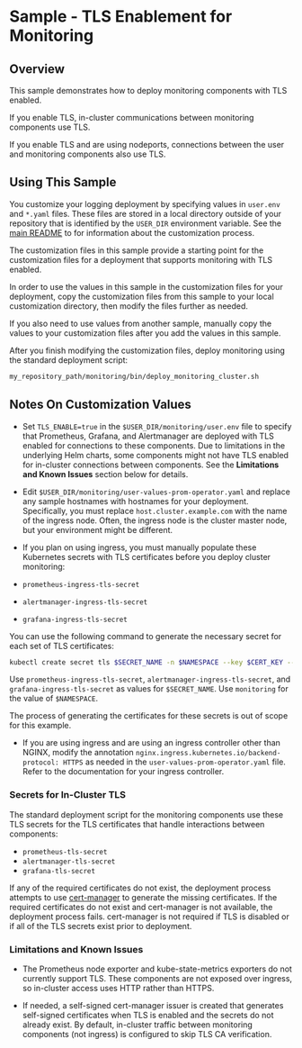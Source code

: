 # Sample - TLS Enablement for Monitoring

## Overview

This sample demonstrates how to deploy monitoring components with TLS enabled.

If you enable TLS, in-cluster communications between monitoring components use TLS. 

If you enable TLS and are using nodeports, connections between the user and monitoring components also use TLS.

## Using This Sample

You customize your logging deployment by specifying values in `user.env` and `*.yaml` files. These files are stored in a local directory outside of your repository that is identified by the `USER_DIR` environment variable. See the 
[main README](../../../README.md#customization) to for information about the customization process.

The customization files in this sample provide a starting point for the customization files for a deployment that supports monitoring with TLS enabled. 

In order to use the values in this sample in the customization files for your deployment, copy the customization files from this sample to your local customization directory, then modify the files further as needed.

If you also need to use values from another sample, manually copy the values to your customization files after you add the values in this sample. 

After you finish modifying the customization files, deploy monitoring using the standard deployment script:

```bash
my_repository_path/monitoring/bin/deploy_monitoring_cluster.sh
```

## Notes On Customization Values

* Set `TLS_ENABLE=true` in the `$USER_DIR/monitoring/user.env` file to specify that Prometheus, Grafana, and Alertmanager are deployed with TLS enabled for connections to these components. Due to limitations in the underlying Helm charts, some components might not have TLS enabled for in-cluster connections between components. See the **Limitations and Known Issues** section below for details.

* Edit `$USER_DIR/monitoring/user-values-prom-operator.yaml` and replace
any sample hostnames with hostnames for your deployment. Specifically, you must replace
`host.cluster.example.com` with the name of the ingress node. Often, the ingress node is the cluster master node, but your environment might be different.

* If you plan on using ingress, you must manually populate these Kubernetes secrets with TLS certificates before you deploy cluster monitoring:

* `prometheus-ingress-tls-secret`
* `alertmanager-ingress-tls-secret`
* `grafana-ingress-tls-secret`

You can use the following command to generate the necessary secret for each set of TLS certificates:

```bash
kubectl create secret tls $SECRET_NAME -n $NAMESPACE --key $CERT_KEY --cert $CERT_FILE
```

Use `prometheus-ingress-tls-secret`, `alertmanager-ingress-tls-secret`, and `grafana-ingress-tls-secret` as values for `$SECRET_NAME`. Use `monitoring` for the value of `$NAMESPACE`.

The process of generating the certificates for these secrets is out of scope for this example.

* If you are using ingress and are using an ingress controller other than NGINX, modify the annotation 
`nginx.ingress.kubernetes.io/backend-protocol: HTTPS` as needed in the `user-values-prom-operator.yaml` file. Refer to the documentation for your ingress controller. 

### Secrets for In-Cluster TLS

The standard deployment script for the monitoring components use these TLS secrets for the TLS certificates that handle interactions between components:

* `prometheus-tls-secret`
* `alertmanager-tls-secret`
* `grafana-tls-secret`

If any of the required certificates do not exist, the deployment process attempts to use [cert-manager](https://cert-manager.io/) to generate the missing
certificates. If the required certificates do not exist and cert-manager is
not available, the deployment process fails. cert-manager is not required
if TLS is disabled or if all of the TLS secrets exist prior to deployment.

### Limitations and Known Issues

* The Prometheus node exporter and kube-state-metrics exporters do not currently
support TLS. These components are not exposed over ingress, so in-cluster
access uses HTTP rather than HTTPS.

* If needed, a self-signed cert-manager issuer is created that generates
self-signed certificates when TLS is enabled and the secrets do not already
exist. By default, in-cluster traffic between monitoring components
(not ingress) is configured to skip TLS CA verification.
